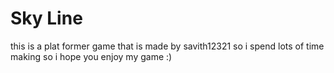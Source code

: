 # Sky Line

this is a plat former game that is made by savith12321 so i spend lots of time making so i hope you enjoy my game :)
